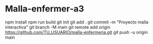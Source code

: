 # Malla-enfermer-a3
npm install
npm run build
git init
git add .
git commit -m "Proyecto malla interactiva"
git branch -M main
git remote add origin https://github.com/TU_USUARIO/malla-enfermeria.git
git push -u origin main
